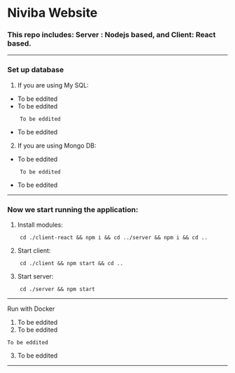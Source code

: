 # Niviba Website

### This repo includes: Server : Nodejs based, and Client: React based.
-----------------

### Set up database

1. If you are using My SQL:
- To be eddited
- To be eddited
```
    To be eddited
```
- To be eddited

2. If you are using Mongo DB:
- To be eddited
 
```
    To be eddited
```
- To be eddited

------------------

### Now we start running the application:

1. Install modules:
```
    cd ./client-react && npm i && cd ../server && npm i && cd ..
```

2. Start client:
```
    cd ./client && npm start && cd ..
```

3. Start server:
```
    cd ./server && npm start
```
-------------------

Run with Docker
1. To be eddited
2. To be eddited
```
To be eddited
```

3. To be eddited

------------------